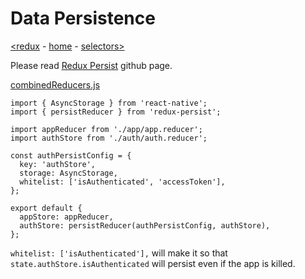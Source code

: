 # Data Persistence

[<redux](redux.md) - [home](index.md) - [selectors>](selectors.md)

Please read [Redux Persist](https://github.com/rt2zz/redux-persist) github page.

[combinedReducers.js](../app/redux/combinedReducers.js)

```
import { AsyncStorage } from 'react-native';
import { persistReducer } from 'redux-persist';

import appReducer from './app/app.reducer';
import authStore from './auth/auth.reducer';

const authPersistConfig = {
  key: 'authStore',
  storage: AsyncStorage,
  whitelist: ['isAuthenticated', 'accessToken'],
};

export default {
  appStore: appReducer,
  authStore: persistReducer(authPersistConfig, authStore),
};

```

`whitelist: ['isAuthenticated'],` will make it so that `state.authStore.isAuthenticated` will persist even if the app is killed.
